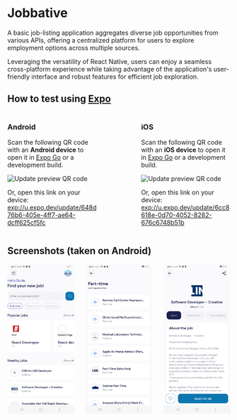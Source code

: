 # Jobbative

A basic job-listing application aggregates diverse job opportunities from various APIs, offering a centralized platform for users to explore employment options across multiple sources.

Leveraging the versatility of React Native, users can enjoy a seamless cross-platform experience while taking advantage of the application's user-friendly interface and robust features for efficient job exploration.


## How to test using <a href="https://expo.dev/">Expo</a>

<div style="display: flex; justify-content: space-between;">
    <div style="width: 40%;">
        <h3>Android</h3>
        <p>Scan the following QR code with an <strong>Android device</strong> to open it in <a href="https://play.google.com/store/apps/details?id=host.exp.exponent&hl=nl&gl=US&pli=1">Expo Go</a> or a development build.</p>
        <img src="https://qr.expo.dev/eas-update?updateId=648d76b6-405e-4ff7-ae64-dcff625cf5fc&amp;appScheme=exp&amp;host=u.expo.dev" class="size-[300px]" alt="Update preview QR code" />
        <p>Or, open this link on your device: <a href="exp://u.expo.dev/update/648d76b6-405e-4ff7-ae64-dcff625cf5fc" class="text-link transition-opacity duration-200 hocus:opacity-80">exp://u.expo.dev/update/648d76b6-405e-4ff7-ae64-dcff625cf5fc</a></p>
    </div>
    <div style="width: 40%;">
        <h3>iOS</h3>
        <p>Scan the following QR code with an <strong>iOS device</strong> to open it in <a href="https://apps.apple.com/us/app/expo-go/id982107779">Expo Go</a> or a development build.</p>
        <img src="https://qr.expo.dev/eas-update?updateId=6cc8618e-0d70-4052-8282-676c6748b51b&amp;appScheme=exp&amp;host=u.expo.dev" class="size-[300px]" alt="Update preview QR code"/>
        <p>Or, open this link on your device: <a href="exp://u.expo.dev/update/6cc8618e-0d70-4052-8282-676c6748b51b" class="text-link transition-opacity duration-200 hocus:opacity-80">exp://u.expo.dev/update/6cc8618e-0d70-4052-8282-676c6748b51b</a></p>
    </div>
</div>

## Screenshots (taken on Android)

<div style="display: flex; justify-content: space-between;">
    <img src="./_screens/home_screen.jpg" alt="Home Screen" style="width: 30%;">
    <img src="./_screens/search_screen.jpg" alt="Search Screen" style="width: 30%;">
    <img src="./_screens/detail_screen.jpg" alt="Detail Screen" style="width: 30%;">

</div>

